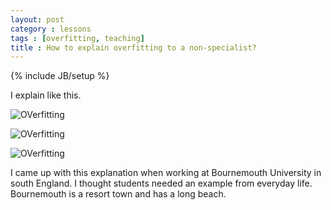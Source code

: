 ```yaml
---
layout: post
category : lessons
tags : [overfitting, teaching]
title : How to explain overfitting to a non-specialist?
---
```

{% include JB/setup %}

I explain like this.

![OVerfitting](http://zliobaite.github.io/assets/overfitting1.jpg)

![OVerfitting](http://zliobaite.github.io/assets/overfitting2.jpg)

![OVerfitting](http://zliobaite.github.io/assets/overfitting3.jpg)

I came up with this explanation when working at Bournemouth University in south England. I thought students needed an example from everyday life. Bournemouth is a resort town and has a long beach. 
